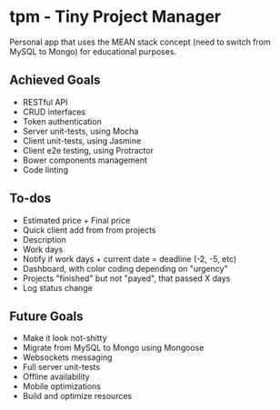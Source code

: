 # tpm - Tiny Project Manager

Personal app that uses the MEAN stack concept (need to switch from MySQL to Mongo) for educational purposes.

## Achieved Goals

* RESTful API
* CRUD interfaces
* Token authentication
* Server unit-tests, using Mocha
* Client unit-tests, using Jasmine
* Client e2e testing, using Protractor
* Bower components management
* Code linting

## To-dos

* Estimated price + Final price
* Quick client add from from projects
* Description
* Work days
* Notify if work days + current date = deadline (-2, -5, etc)
* Dashboard, with color coding depending on "urgency"
* Projects "finished" but not "payed", that passed X days
* Log status change

## Future Goals

* Make it look not-shitty
* Migrate from MySQL to Mongo using Mongoose
* Websockets messaging
* Full server unit-tests
* Offline availability
* Mobile optimizations
* Build and optimize resources

